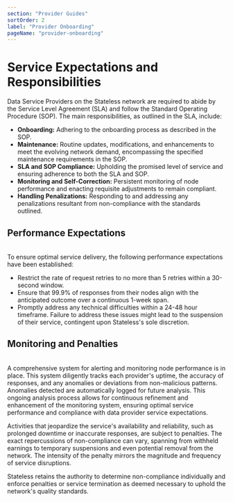 ```yaml
---
section: "Provider Guides"
sortOrder: 2
label: "Provider Onboarding"
pageName: "provider-onboarding"
---
```

# Service Expectations and Responsibilities

Data Service Providers on the Stateless network are required to abide by the
Service Level Agreement (SLA) and follow the Standard Operating Procedure
(SOP). The main responsibilities, as outlined in the SLA, include:&nbsp;  

- **Onboarding:** Adhering to the onboarding process as described in the SOP.
- **Maintenance:** Routine updates, modifications, and enhancements to meet the
  evolving network demand, encompassing the specified maintenance requirements
  in the SOP.
- **SLA and SOP Compliance:** Upholding the promised level of service and
  ensuring adherence to both the SLA and SOP.
- **Monitoring and Self-Correction:** Persistent monitoring of node performance
  and enacting requisite adjustments to remain compliant.
- **Handling Penalizations:** Responding to and addressing any penalizations
  resultant from non-compliance with the standards outlined.

## Performance Expectations
&nbsp;  
To ensure optimal service delivery, the following performance expectations have
been established:
&nbsp;  
- Restrict the rate of request retries to no more than 5 retries within a
  30-second window.
- Ensure that 99.9% of responses from their nodes align with the anticipated
  outcome over a continuous 1-week span.
- Promptly address any technical difficulties within a 24-48 hour timeframe.
  Failure to address these issues might lead to the suspension of their
  service, contingent upon Stateless's sole discretion.

## Monitoring and Penalties
&nbsp;  
A comprehensive system for alerting and monitoring node performance is in
place. This system diligently tracks each provider's uptime, the accuracy of
responses, and any anomalies or deviations from non-malicious patterns.
Anomalies detected are automatically logged for future analysis. This ongoing
analysis process allows for continuous refinement and enhancement of the
monitoring system, ensuring optimal service performance and compliance with
data provider service expectations.&nbsp;  

Activities that jeopardize the service's availability and reliability, such as
prolonged downtime or inaccurate responses, are subject to penalties. The exact
repercussions of non-compliance can vary, spanning from withheld earnings to
temporary suspensions and even potential removal from the network. The
intensity of the penalty mirrors the magnitude and frequency of service
disruptions.&nbsp;  

Stateless retains the authority to determine non-compliance individually and
enforce penalties or service termination as deemed necessary to uphold the
network's quality standards.

